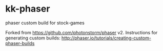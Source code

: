# kk-phaser
phaser custom build for stock-games

Forked from https://github.com/photonstorm/phaser v2.
Instructions for generating custom builds: http://phaser.io/tutorials/creating-custom-phaser-builds 

